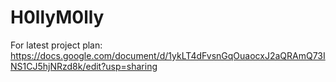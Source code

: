 # H0llyM0lly

For latest project plan: https://docs.google.com/document/d/1ykLT4dFvsnGqOuaocxJ2aQRAmQ73INS1CJ5hjNRzd8k/edit?usp=sharing
